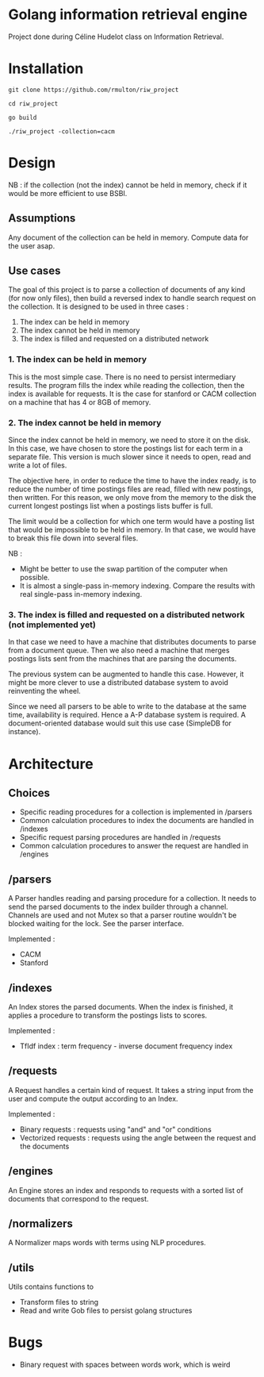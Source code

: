 # Golang information retrieval engine
Project done during Céline Hudelot class on Information Retrieval.

# Installation
```git clone https://github.com/rmulton/riw_project```

```cd riw_project```

```go build```

```./riw_project -collection=cacm```

# Design
NB : if the collection (not the index) cannot be held in memory, check if it would be more efficient to use BSBI.
## Assumptions
Any document of the collection can be held in memory.
Compute data for the user asap.
## Use cases
The goal of this project is to parse a collection of documents of any kind (for now only files), then build a reversed index to handle search request on the collection. It is designed to be used in three cases :

1. The index can be held in memory
2. The index cannot be held in memory
3. The index is filled and requested on a distributed network

### 1. The index can be held in memory
This is the most simple case. There is no need to persist intermediary results. The program fills the index while reading the collection, then the index is available for requests. It is the case for stanford or CACM collection on a machine that has 4 or 8GB of memory.

### 2. The index cannot be held in memory
Since the index cannot be held in memory, we need to store it on the disk. In this case, we have chosen to store the postings list for each term in a separate file. This version is much slower since it needs to open, read and write a lot of files.

The objective here, in order to reduce the time to have the index ready, is to reduce the number of time postings files are read, filled with new postings, then written. For this reason, we only move from the memory to the disk the current longest postings list when a postings lists buffer is full. 

The limit would be a collection for which one term would have a posting list that would be impossible to be held in memory. In that case, we would have to break this file down into several files.

NB : 
- Might be better to use the swap partition of the computer when possible.
- It is almost a single-pass in-memory indexing. Compare the results with real single-pass in-memory indexing.

### 3. The index is filled and requested on a distributed network (not implemented yet)
In that case we need to have a machine that distributes documents to parse from a document queue. Then we also need a machine that merges postings lists sent from the machines that are parsing the documents.

The previous system can be augmented to handle this case. However, it might be more clever to use a distributed database system to avoid reinventing the wheel.

Since we need all parsers to be able to write to the database at the same time, availability is required. Hence a A-P database system is required. A document-oriented database would suit this use case (SimpleDB for instance).

# Architecture

## Choices
- Specific reading procedures for a collection is implemented in /parsers
- Common calculation procedures to index the documents are handled in /indexes
- Specific request parsing procedures are handled in /requests
- Common calculation procedures to answer the request are handled in /engines

## /parsers
A Parser handles reading and parsing procedure for a collection. It needs to send the parsed documents to the index builder through a channel. Channels are used and not Mutex so that a parser routine wouldn't be blocked waiting for the lock. See the parser interface.

Implemented :
- CACM
- Stanford

## /indexes
An Index stores the parsed documents. When the index is finished, it applies a procedure to transform the postings lists to scores.

Implemented :
- TfIdf index : term frequency - inverse document frequency index

## /requests
A Request handles a certain kind of request. It takes a string input from the user and compute the output according to an Index.

Implemented :
- Binary requests : requests using "and" and "or" conditions
- Vectorized requests : requests using the angle between the request and the documents

## /engines
An Engine stores an index and responds to requests with a sorted list of documents that correspond to the request.

## /normalizers
A Normalizer maps words with terms using NLP procedures.

## /utils
Utils contains functions to
- Transform files to string
- Read and write Gob files to persist golang structures

# Bugs
- Binary request with spaces between words work, which is weird